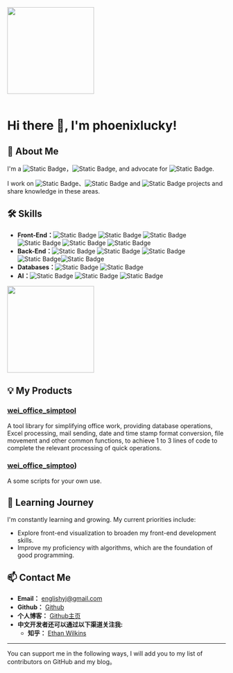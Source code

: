 <div style="overflow:hidden" class="phoenixlucky">

<a href="https://github.com/phoenixlucky/phoenixlucky" style="max-width:50%;" >
  <img height="200" align="center" src="https://github-readme-stats.vercel.app/api?username=phoenixlucky&count_private=true&theme=radical" />
</a>


</div>

<br/>

# Hi there 👋, I'm phoenixlucky!

## 🚀 About Me
I'm a ![Static Badge](https://img.shields.io/badge/data_analyst-81C784?style=flat&logo=data_analyst&logoColor=white)，![Static Badge](https://img.shields.io/badge/full_stack_practitioner-4DD0E1?style=flat&logo=full_stack_practitioner&logoColor=white), and advocate for ![Static Badge](https://img.shields.io/badge/systematic_management-BA68C8?style=flat&logo=systematic_management&logoColor=white).

I work on ![Static Badge](https://img.shields.io/badge/-Mysql-FFDD55?style=flat&logo=Mysql&logoColor=white)、![Static Badge](https://img.shields.io/badge/-JavaScript-FFAA85?style=flat&logo=JavaScript&logoColor=white) and ![Static Badge](https://img.shields.io/badge/-Python-A8E6CF?style=flat&logo=Python&logoColor=white) projects and share knowledge in these areas.

## 🛠 Skills
- **Front-End：**![Static Badge](https://img.shields.io/badge/-Next.js-60ACFC?style=flat&logo=Next.js&logoColor=white) ![Static Badge](https://img.shields.io/badge/-streamlit-32D3EB?style=flat&logo=streamlit&logoColor=white) ![Static Badge](https://img.shields.io/badge/-Html-5BC49F?style=flat&logo=Html&logoColor=white) ![Static Badge](https://img.shields.io/badge/-Excel-FEB64D?style=flat&logo=Excel&logoColor=white) ![Static Badge](https://img.shields.io/badge/-CSS-FF7C7C?style=flat&logo=CSS&logoColor=white) ![Static Badge](https://img.shields.io/badge/-JavaScript-9287E7?style=flat&logo=JavaScript&logoColor=white)
- **Back-End：**![Static Badge](https://img.shields.io/badge/-Python-9287E7?style=flat&logo=Python&logoColor=white) ![Static Badge](https://img.shields.io/badge/-VBA-FFDD55?style=flat&logo=VBA&logoColor=white) ![Static Badge](https://img.shields.io/badge/-JAVA-FFAA85?style=flat&logo=JAVA&logoColor=white) ![Static Badge](https://img.shields.io/badge/-BAT-A8E6CF?style=flat&logo=BAT&logoColor=white)![Static Badge](https://img.shields.io/badge/-AutoHotkey-DCE775?style=flat&logo=AutoHotkey&logoColor=white) 
- **Databases：**![Static Badge](https://img.shields.io/badge/-Mysql-81C784?style=flat&logo=Mysql&logoColor=white) ![Static Badge](https://img.shields.io/badge/-mangoDB-4DD0E1?style=flat&logo=mangoDB&logoColor=white)
- **AI：**![Static Badge](https://img.shields.io/badge/-LLaMA.Alpaca.3-A8E6CF?style=flat&logo=LLaMA.Alpaca.3&logoColor=white) ![Static Badge](https://img.shields.io/badge/-chatGPT.4o-DCE775?style=flat&logo=chatGPT.4o&logoColor=white) ![Static Badge](https://img.shields.io/badge/-Llama.3.1-FF8A65?style=flat&logo=Llama.3.1&logoColor=white)

<a href="https://github.com/phoenixlucky/phoenixlucky" style="max-width:50%;" >
  <img height="200" align="center" src="https://github-readme-stats-one-mu-82.vercel.app/api/top-langs/?username=phoenixlucky&layout=compact&langs_count=8">
</a>

## 💡 My Products
### [wei_office_simptool](https://github.com/phoenixlucky/wei_office_simptool)
A tool library for simplifying office work, providing database operations, Excel processing, mail sending, date and time stamp format conversion, file movement and other common functions, to achieve 1 to 3 lines of code to complete the relevant processing of quick operations.

###  [wei_office_simptoo](https://github.com/phoenixlucky/AutoHotkey))
A some scripts for your own use.

## 🌱 Learning Journey
I'm constantly learning and growing. My current priorities include:
- Explore front-end visualization to broaden my front-end development skills.
- Improve my proficiency with algorithms, which are the foundation of good programming.

## 📫 Contact Me
- **Email：** [englishyj@gmail.com](englishyj@gmail.com)
- **Github：** [Github](https://github.com/phoenixlucky)
- **个人博客：** [Github主页](https://phoenixlucky.github.io/)
- **中文开发者还可以通过以下渠道关注我:**
  - **知乎：** [Ethan Wilkins](https://www.zhihu.com/people/wei-jia-6)

---

You can support me in the following ways, I will add you to my list of contributors on GitHub and my blog。
